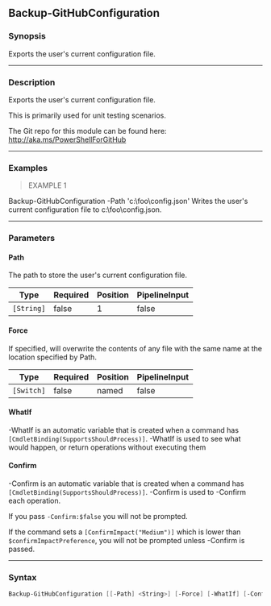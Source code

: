 Backup-GitHubConfiguration
--------------------------

### Synopsis
Exports the user's current configuration file.

---

### Description

Exports the user's current configuration file.

This is primarily used for unit testing scenarios.

The Git repo for this module can be found here: http://aka.ms/PowerShellForGitHub

---

### Examples
> EXAMPLE 1

Backup-GitHubConfiguration -Path 'c:\foo\config.json'
Writes the user's current configuration file to c:\foo\config.json.

---

### Parameters
#### **Path**
The path to store the user's current configuration file.

|Type      |Required|Position|PipelineInput|
|----------|--------|--------|-------------|
|`[String]`|false   |1       |false        |

#### **Force**
If specified, will overwrite the contents of any file with the same name at the
location specified by Path.

|Type      |Required|Position|PipelineInput|
|----------|--------|--------|-------------|
|`[Switch]`|false   |named   |false        |

#### **WhatIf**
-WhatIf is an automatic variable that is created when a command has ```[CmdletBinding(SupportsShouldProcess)]```.
-WhatIf is used to see what would happen, or return operations without executing them
#### **Confirm**
-Confirm is an automatic variable that is created when a command has ```[CmdletBinding(SupportsShouldProcess)]```.
-Confirm is used to -Confirm each operation.

If you pass ```-Confirm:$false``` you will not be prompted.

If the command sets a ```[ConfirmImpact("Medium")]``` which is lower than ```$confirmImpactPreference```, you will not be prompted unless -Confirm is passed.

---

### Syntax
```PowerShell
Backup-GitHubConfiguration [[-Path] <String>] [-Force] [-WhatIf] [-Confirm] [<CommonParameters>]
```
